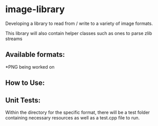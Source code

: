 # image-library
Developing a library to read from / write to a variety of image formats.

This library will also contain helper classes such as ones to parse zlib streams

## Available formats:
*PNG being worked on

## How to Use:


## Unit Tests:
Within the directory for the specific format, there will be a test folder containing necessary resources as well as a test.cpp file to run.
